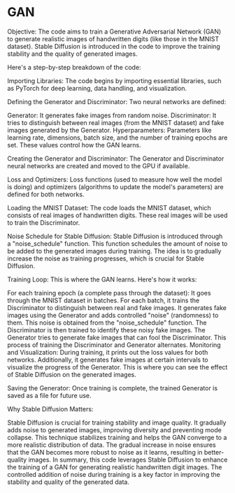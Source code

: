 # GAN

Objective: The code aims to train a Generative Adversarial Network (GAN) to generate realistic images of handwritten digits (like those in the MNIST dataset). Stable Diffusion is introduced in the code to improve the training stability and the quality of generated images.

Here's a step-by-step breakdown of the code:

Importing Libraries: The code begins by importing essential libraries, such as PyTorch for deep learning, data handling, and visualization.

Defining the Generator and Discriminator: Two neural networks are defined:

Generator: It generates fake images from random noise.
Discriminator: It tries to distinguish between real images (from the MNIST dataset) and fake images generated by the Generator.
Hyperparameters: Parameters like learning rate, dimensions, batch size, and the number of training epochs are set. These values control how the GAN learns.

Creating the Generator and Discriminator: The Generator and Discriminator neural networks are created and moved to the GPU if available.

Loss and Optimizers: Loss functions (used to measure how well the model is doing) and optimizers (algorithms to update the model's parameters) are defined for both networks.

Loading the MNIST Dataset: The code loads the MNIST dataset, which consists of real images of handwritten digits. These real images will be used to train the Discriminator.

Noise Schedule for Stable Diffusion: Stable Diffusion is introduced through a "noise_schedule" function. This function schedules the amount of noise to be added to the generated images during training. The idea is to gradually increase the noise as training progresses, which is crucial for Stable Diffusion.

Training Loop: This is where the GAN learns. Here's how it works:

For each training epoch (a complete pass through the dataset):
It goes through the MNIST dataset in batches.
For each batch, it trains the Discriminator to distinguish between real and fake images.
It generates fake images using the Generator and adds controlled "noise" (randomness) to them. This noise is obtained from the "noise_schedule" function.
The Discriminator is then trained to identify these noisy fake images.
The Generator tries to generate fake images that can fool the Discriminator.
This process of training the Discriminator and Generator alternates.
Monitoring and Visualization: During training, it prints out the loss values for both networks. Additionally, it generates fake images at certain intervals to visualize the progress of the Generator. This is where you can see the effect of Stable Diffusion on the generated images.

Saving the Generator: Once training is complete, the trained Generator is saved as a file for future use.

Why Stable Diffusion Matters:

Stable Diffusion is crucial for training stability and image quality.
It gradually adds noise to generated images, improving diversity and preventing mode collapse.
This technique stabilizes training and helps the GAN converge to a more realistic distribution of data.
The gradual increase in noise ensures that the GAN becomes more robust to noise as it learns, resulting in better-quality images.
In summary, this code leverages Stable Diffusion to enhance the training of a GAN for generating realistic handwritten digit images. The controlled addition of noise during training is a key factor in improving the stability and quality of the generated data.

